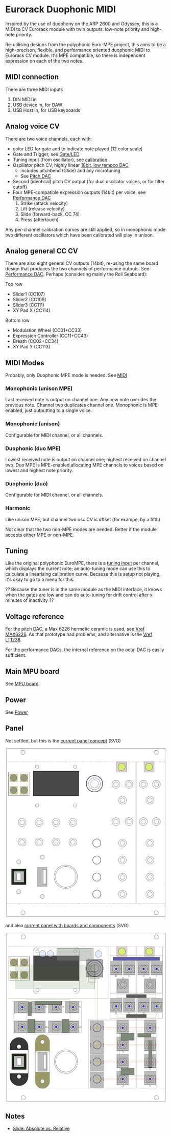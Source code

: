 # Eurorack Duophonic MIDI

Inspired by the use of duophony on the ARP 2600 and Odyssey,
this is a MIDI to CV Eurorack module
with twin outputs:
low-note priority and high-note priority.

Re-utilising designs from the polyphonic Euro-MPE project,
this aims to be a high-precison, flexible, and performance oriented
duophonic MIDI to Eurorack CV module.
It's MPE compatible, so there is independent expression on each of the two notes.

## MIDI connection

There are three MIDI inputs

1. DIN MIDI in
2. USB device in, for DAW
3. USB Host in, for USB keyboards

## Analog voice CV

There are two voice channels, each with:

- color LED for gate and to indicate note played (12 color scale)
- Gate and Trigger, see [Gate/LED](./Gate-LED.md).
- Tuning input (from oscillator), see [calibration](./calibration.md)
- Oscillator pitch CV, highly linear [18bit, low tempco DAC](./pitch-dac.md)
  - includes pitchbend (Glide) and any microtuning
  - See [Pitch DAC](./pitch-dac.md)
- Second (identical) pitch CV output (for dual oscillator voices, or for filter cutoff)
- Four MPE-compatible expression outputs (14bit) per voice, see [Performance DAC](./performance-dac.md)
    1. Strike (attack velocity)
    2. Lift (release velocity)
    3. Slide (forward-back, CC 74)
    4. Press (aftertouch)

Any per-channel calibration curves are still applied, so in monophonic mode two different oscillators which have been calibrated will play in unison.

## Analog general CC CV

There are also eight general CV outputs (14bit), re-using the same board design that produces the two channels of performance outputs. See [Performance DAC](performance-dac.md). Perhaps (considering mainly the Roli Seaboard):

Top row

- Slider1 (CC107)
- Slider2 (CC109)
- Slider3 (CC111)
- XY Pad X (CC114)

Bottom row

- Modulation Wheel (CC01+CC33)
- Expression Controller (CC11+CC43)
- Breath (CC02+CC34)
- XY Pad Y (CC113)

## MIDI Modes

Probably, only Duophonic MPE mode is needed. See [MIDI](./MIDI.md)

### Monophonic (unison MPE)

Last received note is output on channel one. Any new note overides the previous note.  Channel two duplicates channel one.
Monophonic is MPE-enabled, just outputting to a single voice.

### Monophonic (unison)

Configurable for MIDI channel, or all channels.

### Duophonic (duo MPE)

Lowest received note is output on channel one; highest received on channel two. Duo MPE is MPE-enabled,allocating MPE channels to voices based on lowest and highest note priority.

### Duophonic (duo)

Configurable for MIDI channel, or all channels.

### Harmonic

Like unison MPE, but channel two osc CV is offset (for exampe, by a fifth)

Not clear that the two non-MPE modes are needed. Better if the module accepts either MPE or non-MPE.

## Tuning

Like the original polyphonic EuroMPE, there is a [tuning input](./calibration.md) per channel, which displays the current note; an auto-tuning mode can use this to calculate a linearising calibration curve. Because this is setup not playing, it's okay to go to a menu for this.

?? Because the tuner is in the same module as the MIDI interface, it knows when the gates are low and can do auto-tuning for drift control after x minutes of inactivity ??

## Voltage reference

For the pitch DAC, a Max 6226 hermetic ceramic is used, see [Vref MAX6226](./voltage-ref-MAX6226.md). As that prototype had problems, and alternative is the [Vref LT1236](./voltage-ref-LT1236.md).

For the performance DACs, the internal reference on the octal DAC is easily sufficient.

## Main MPU board

See [MPU board](./MPU-board.md).

## Power

See [Power](./Power.md)

## Panel

Not settled, but this is the [current panel concept](./mock-channel-front-v2-bigscreen-wider.svg) (SVG)

![panel](./img/panel-front.png)

and also [current panel with boards and components](./mock-channel-v2-bigscreen-wider.svg) (SVG)

![panel](./img/panel.png)

## Notes

- [Slide: Absolute vs. Relative](https://support.roli.com/support/solutions/articles/36000025050-slide-absolute-vs-relative)
